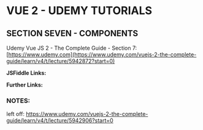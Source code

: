 # VUE 2 - UDEMY TUTORIALS #

## SECTION SEVEN - COMPONENTS  ##
Udemy Vue JS 2 - The Complete Guide - Section 7: [https://www.udemy.com](https://www.udemy.com/vuejs-2-the-complete-guide/learn/v4/t/lecture/5942872?start=0)

**JSFiddle Links:**  


**Further Links:**  


### NOTES: ###
left off: https://www.udemy.com/vuejs-2-the-complete-guide/learn/v4/t/lecture/5942906?start=0
